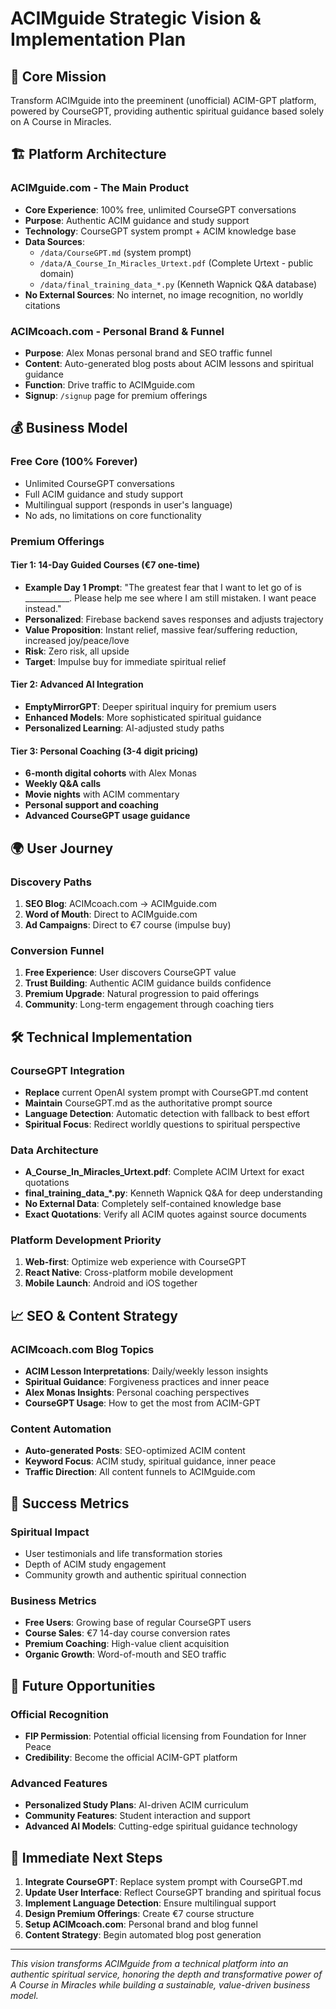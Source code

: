 # ACIMguide Strategic Vision & Implementation Plan

## 🎯 Core Mission
Transform ACIMguide into the preeminent (unofficial) ACIM-GPT platform, powered by CourseGPT, providing authentic spiritual guidance based solely on A Course in Miracles.

## 🏗️ Platform Architecture

### **ACIMguide.com - The Main Product**
- **Core Experience**: 100% free, unlimited CourseGPT conversations
- **Purpose**: Authentic ACIM guidance and study support
- **Technology**: CourseGPT system prompt + ACIM knowledge base
- **Data Sources**: 
  - `/data/CourseGPT.md` (system prompt)
  - `/data/A_Course_In_Miracles_Urtext.pdf` (Complete Urtext - public domain)
  - `/data/final_training_data_*.py` (Kenneth Wapnick Q&A database)
- **No External Sources**: No internet, no image recognition, no worldly citations

### **ACIMcoach.com - Personal Brand & Funnel**
- **Purpose**: Alex Monas personal brand and SEO traffic funnel
- **Content**: Auto-generated blog posts about ACIM lessons and spiritual guidance
- **Function**: Drive traffic to ACIMguide.com
- **Signup**: `/signup` page for premium offerings

## 💰 Business Model

### **Free Core (100% Forever)**
- Unlimited CourseGPT conversations
- Full ACIM guidance and study support
- Multilingual support (responds in user's language)
- No ads, no limitations on core functionality

### **Premium Offerings**

#### **Tier 1: 14-Day Guided Courses (€7 one-time)**
- **Example Day 1 Prompt**: "The greatest fear that I want to let go of is ___________. Please help me see where I am still mistaken. I want peace instead."
- **Personalized**: Firebase backend saves responses and adjusts trajectory
- **Value Proposition**: Instant relief, massive fear/suffering reduction, increased joy/peace/love
- **Risk**: Zero risk, all upside
- **Target**: Impulse buy for immediate spiritual relief

#### **Tier 2: Advanced AI Integration**
- **EmptyMirrorGPT**: Deeper spiritual inquiry for premium users
- **Enhanced Models**: More sophisticated spiritual guidance
- **Personalized Learning**: AI-adjusted study paths

#### **Tier 3: Personal Coaching (3-4 digit pricing)**
- **6-month digital cohorts** with Alex Monas
- **Weekly Q&A calls**
- **Movie nights** with ACIM commentary
- **Personal support and coaching**
- **Advanced CourseGPT usage guidance**

## 🌍 User Journey

### **Discovery Paths**
1. **SEO Blog**: ACIMcoach.com → ACIMguide.com
2. **Word of Mouth**: Direct to ACIMguide.com
3. **Ad Campaigns**: Direct to €7 course (impulse buy)

### **Conversion Funnel**
1. **Free Experience**: User discovers CourseGPT value
2. **Trust Building**: Authentic ACIM guidance builds confidence
3. **Premium Upgrade**: Natural progression to paid offerings
4. **Community**: Long-term engagement through coaching tiers

## 🛠️ Technical Implementation

### **CourseGPT Integration**
- **Replace** current OpenAI system prompt with CourseGPT.md content
- **Maintain** CourseGPT.md as the authoritative prompt source
- **Language Detection**: Automatic detection with fallback to best effort
- **Spiritual Focus**: Redirect worldly questions to spiritual perspective

### **Data Architecture**
- **A_Course_In_Miracles_Urtext.pdf**: Complete ACIM Urtext for exact quotations
- **final_training_data_*.py**: Kenneth Wapnick Q&A for deep understanding
- **No External Data**: Completely self-contained knowledge base
- **Exact Quotations**: Verify all ACIM quotes against source documents

### **Platform Development Priority**
1. **Web-first**: Optimize web experience with CourseGPT
2. **React Native**: Cross-platform mobile development
3. **Mobile Launch**: Android and iOS together

## 📈 SEO & Content Strategy

### **ACIMcoach.com Blog Topics**
- **ACIM Lesson Interpretations**: Daily/weekly lesson insights
- **Spiritual Guidance**: Forgiveness practices and inner peace
- **Alex Monas Insights**: Personal coaching perspectives
- **CourseGPT Usage**: How to get the most from ACIM-GPT

### **Content Automation**
- **Auto-generated Posts**: SEO-optimized ACIM content
- **Keyword Focus**: ACIM study, spiritual guidance, inner peace
- **Traffic Direction**: All content funnels to ACIMguide.com

## 🎯 Success Metrics

### **Spiritual Impact**
- User testimonials and life transformation stories
- Depth of ACIM study engagement
- Community growth and authentic spiritual connection

### **Business Metrics**
- **Free Users**: Growing base of regular CourseGPT users
- **Course Sales**: €7 14-day course conversion rates
- **Premium Coaching**: High-value client acquisition
- **Organic Growth**: Word-of-mouth and SEO traffic

## 🔮 Future Opportunities

### **Official Recognition**
- **FIP Permission**: Potential official licensing from Foundation for Inner Peace
- **Credibility**: Become the official ACIM-GPT platform

### **Advanced Features**
- **Personalized Study Plans**: AI-driven ACIM curriculum
- **Community Features**: Student interaction and support
- **Advanced AI Models**: Cutting-edge spiritual guidance technology

## 🚀 Immediate Next Steps

1. **Integrate CourseGPT**: Replace system prompt with CourseGPT.md
2. **Update User Interface**: Reflect CourseGPT branding and spiritual focus
3. **Implement Language Detection**: Ensure multilingual support
4. **Design Premium Offerings**: Create €7 course structure
5. **Setup ACIMcoach.com**: Personal brand and blog funnel
6. **Content Strategy**: Begin automated blog post generation

---

*This vision transforms ACIMguide from a technical platform into an authentic spiritual service, honoring the depth and transformative power of A Course in Miracles while building a sustainable, value-driven business model.*

